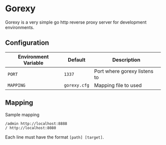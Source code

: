 # Gorexy

Gorexy is a very simple go http reverse proxy server for development environments.

## Configuration

Environment Variable | Default      | Description
---------------------|--------------|--------------
`PORT`               | `1337`       | Port where gorexy listens to
`MAPPING`            | `gorexy.cfg` | Mapping file to used

## Mapping
Sample mapping

```
/admin http://localhost:8888
/ http://localhost:8080
```

Each line must have the format `[path] [target]`.
